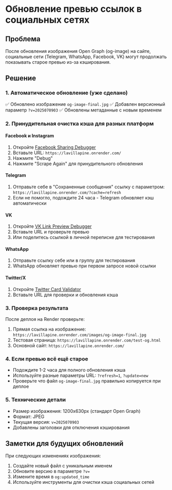 # Обновление превью ссылок в социальных сетях

## Проблема
После обновления изображения Open Graph (og-image) на сайте, социальные сети (Telegram, WhatsApp, Facebook, VK) могут продолжать показывать старое превью из-за кэширования.

## Решение

### 1. Автоматическое обновление (уже сделано)
✅ Обновлено изображение `og-image-final.jpg` 
✅ Добавлен версионный параметр `?v=2025070903`
✅ Обновлены метаданные с новым временем

### 2. Принудительная очистка кэша для разных платформ

#### Facebook и Instagram
1. Откройте [Facebook Sharing Debugger](https://developers.facebook.com/tools/debug/)
2. Вставьте URL: `https://lavillapine.onrender.com/`
3. Нажмите "Debug" 
4. Нажмите "Scrape Again" для принудительного обновления

#### Telegram
1. Отправьте себе в "Сохраненные сообщения" ссылку с параметром:
   `https://lavillapine.onrender.com/?cache=refresh`
2. Если не помогло, подождите 24 часа - Telegram обновляет кэш автоматически

#### VK
1. Откройте [VK Link Preview Debugger](https://vk.com/dev/share_details)
2. Вставьте URL и проверьте превью
3. Или поделитесь ссылкой в личной переписке для тестирования

#### WhatsApp 
1. Отправьте ссылку себе или в группу для тестирования
2. WhatsApp обновляет превью при первом запросе новой ссылки

#### Twitter/X
1. Откройте [Twitter Card Validator](https://cards-dev.twitter.com/validator)
2. Вставьте URL для проверки и обновления кэша

### 3. Проверка результата
После деплоя на Render проверьте:
1. Прямая ссылка на изображение: `https://lavillapine.onrender.com/images/og-image-final.jpg`
2. Тестовая страница: `https://lavillapine.onrender.com/test-og.html`
3. Основной сайт: `https://lavillapine.onrender.com/`

### 4. Если превью всё ещё старое
- Подождите 1-2 часа для полного обновления кэша
- Используйте разные параметры URL: `?refresh=1`, `?update=new`
- Проверьте что файл `og-image-final.jpg` правильно копируется при деплое

### 5. Технические детали
- Размер изображения: 1200x630px (стандарт Open Graph)
- Формат: JPEG
- Текущая версия: `v=2025070903`
- Добавлены заголовки для отключения кэширования

## Заметки для будущих обновлений
При следующих изменениях изображения:
1. Создайте новый файл с уникальным именем
2. Обновите версию в параметре `?v=`
3. Измените время в `og:updated_time`
4. Используйте инструменты для очистки кэша социальных сетей